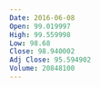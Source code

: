 ```yaml
---
Date: 2016-06-08
Open: 99.019997
High: 99.559998
Low: 98.68
Close: 98.940002
Adj Close: 95.594902
Volume: 20848100
---
```

